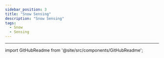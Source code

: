 ```yaml
---
sidebar_position: 3
title: "Snow Sensing"
description: "Snow Sensing"
tags:
  - Snow
  - Sensing
---
```


---

import GitHubReadme from '@site/src/components/GitHubReadme';

<GitHubReadme username="CIROH-Snow" repo="snow_sensing" />